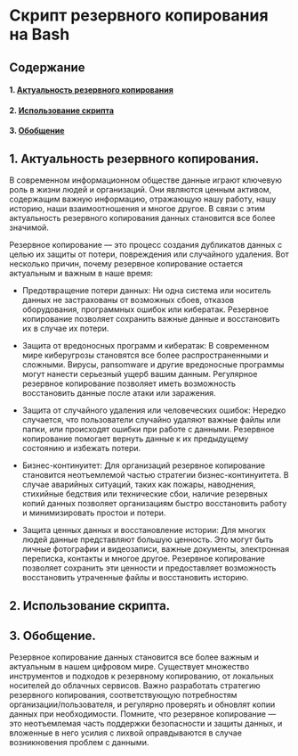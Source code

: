 # Скрипт резервного копирования на Bash

## Содержание

#### 1. [Актуальность резервного копирования](#1-актуальность-резервного-копирования-1)
#### 2. [Использование скрипта](#2-использование-скрипта-1)
#### 3. [Обобщение](#3-обобщение-1)

## 1. Актуальность резервного копирования.
В современном информационном обществе данные играют ключевую роль в жизни людей и организаций. Они являются ценным активом, содержащим важную информацию, отражающую нашу работу, нашу историю, наши взаимоотношения и многое другое. В связи с этим актуальность резервного копирования данных становится все более значимой.

Резервное копирование — это процесс создания дубликатов данных с целью их защиты от потери, повреждения или случайного удаления. Вот несколько причин, почему резервное копирование остается актуальным и важным в наше время:

- Предотвращение потери данных: Ни одна система или носитель данных не застрахованы от возможных сбоев, отказов оборудования, программных ошибок или кибератак. Резервное копирование позволяет сохранить важные данные и восстановить их в случае их потери.

- Защита от вредоносных программ и кибератак: В современном мире киберугрозы становятся все более распространенными и сложными. Вирусы, рansomware и другие вредоносные программы могут нанести серьезный ущерб вашим данным. Регулярное резервное копирование позволяет иметь возможность восстановить данные после атаки или заражения.

- Защита от случайного удаления или человеческих ошибок: Нередко случается, что пользователи случайно удаляют важные файлы или папки, или происходят ошибки при работе с данными. Резервное копирование помогает вернуть данные к их предыдущему состоянию и избежать потери.

- Бизнес-континуитет: Для организаций резервное копирование становится неотъемлемой частью стратегии бизнес-континуитета. В случае аварийных ситуаций, таких как пожары, наводнения, стихийные бедствия или технические сбои, наличие резервных копий данных позволяет организациям быстро восстановить работу и минимизировать простои и потери.

- Защита ценных данных и восстановление истории: Для многих людей данные представляют большую ценность. Это могут быть личные фотографии и видеозаписи, важные документы, электронная переписка, контакты и многое другое. Резервное копирование позволяет сохранить эти ценности и предоставляет возможность восстановить утраченные файлы и восстановить историю.

## 2. Использование скрипта.

## 3. Обобщение.

Резервное копирование данных становится все более важным и актуальным в нашем цифровом мире. Существует множество инструментов и подходов к резервному копированию, от локальных носителей до облачных сервисов. Важно разработать стратегию резервного копирования, соответствующую потребностям организации/пользователя, и регулярно проверять и обновлят копии данных при необходимости. Помните, что резервное копирование — это неотъемлемая часть поддержки безопасности и защиты данных, и вложенные в него усилия с лихвой оправдываются в случае возникновения проблем с данными.

